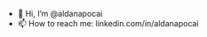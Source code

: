 - 👋 Hi, I’m @aldanapocai
- 📫 How to reach me: linkedin.com/in/aldanapocai

<!---
aldanapocai/aldanapocai is a ✨ special ✨ repository because its `README.md` (this file) appears on your GitHub profile.
You can click the Preview link to take a look at your changes.
--->
